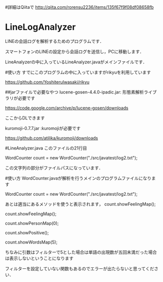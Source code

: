 #詳細はQiitaで
http://qiita.com/rorensu2236/items/135f67f9f08df08658fb


# LineLogAnalyzer

LINEの会話ログを解析するためのプログラムです．

スマートフォンのLINEの設定から会話ログを送信し，PCに移動します．

LineAnalyzerの中に入っているLineAnalyzer.javaがメインファイルです．


#使い方
すでにこのプログラムの中に入っていますがrikyuを利用しています

https://github.com/YoshiteruIwasaki/rikyu

##jarファイルで必要なやつ
lucene-gosen-4.4.0-ipadic.jar: 形態素解析ライブラリが必要です

https://code.google.com/archive/p/lucene-gosen/downloads

ここからDLできます

kuromoji-0.7.7.jar :kuromojiが必要です

https://github.com/atilika/kuromoji/downloads


#LineAnalyzer.java
このファイルの21行目

WordCounter count = new WordCounter("./src/javatest/log2.txt");

この文字列の部分がファイルパスになっています．

#使い方
WordCounter.javaが解析を行うメインのプログラムファイルになります

WordCounter count = new WordCounter("./src/javatest/log2.txt");

あとは適当にあるメソッドを使うと表示されます，
count.showFeelingMap();

count.showFeelingMap();

count.showPersonMap(0);

count.showPositive();

count.showWordsMap(5);

ちなみに引数はフィルターで5とした場合は単語の出現数が五回未満だった場合は表示しないということになります

フィルターを設定していない関数もあるのでエラーが出たらないと思ってください．

